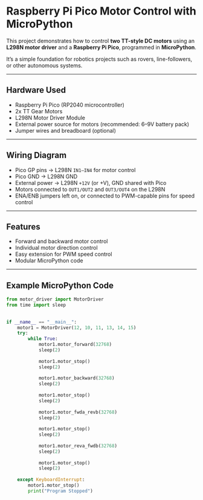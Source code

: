 # Raspberry Pi Pico Motor Control with MicroPython

This project demonstrates how to control **two TT-style DC motors** using an **L298N motor driver** and a **Raspberry Pi Pico**, programmed in **MicroPython**.  

It’s a simple foundation for robotics projects such as rovers, line-followers, or other autonomous systems.

---

## Hardware Used
- Raspberry Pi Pico (RP2040 microcontroller)
- 2x TT Gear Motors
- L298N Motor Driver Module
- External power source for motors (recommended: 6–9V battery pack)
- Jumper wires and breadboard (optional)

---

## Wiring Diagram
- Pico GP pins → L298N `IN1–IN4` for motor control
- Pico GND → L298N GND
- External power → L298N `+12V` (or +V), GND shared with Pico
- Motors connected to `OUT1/OUT2` and `OUT3/OUT4` on the L298N
- ENA/ENB jumpers left on, or connected to PWM-capable pins for speed control

---

## Features
- Forward and backward motor control
- Individual motor direction control
- Easy extension for PWM speed control
- Modular MicroPython code

---

## Example MicroPython Code

```python
from motor_driver import MotorDriver
from time import sleep
    
    
if __name__ == "__main__":
    motor1 = MotorDriver(12, 10, 11, 13, 14, 15)
    try:
        while True:
            motor1.motor_forward(32768)
            sleep(2)
            
            motor1.motor_stop()
            sleep(2)
            
            motor1.motor_backward(32768)
            sleep(2)
            
            motor1.motor_stop()
            sleep(2)
            
            motor1.motor_fwda_revb(32768)
            sleep(2)
            
            motor1.motor_stop()
            sleep(2)
            
            motor1.motor_reva_fwdb(32768)
            sleep(2)
            
            motor1.motor_stop()
            sleep(2)
            
    except KeyboardInterrupt:
        motor1.motor_stop()
        print("Program Stopped")
